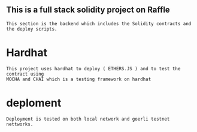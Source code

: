 ## This is a full stack solidity project on Raffle

    This section is the backend which includes the Solidity contracts and
    the deploy scripts.

# Hardhat

    This project uses hardhat to deploy ( ETHERS.JS ) and to test the contract using
    MOCHA and CHAI which is a testing framework on hardhat

# deploment

    Deployment is tested on both local network and goerli testnet nettworks.
